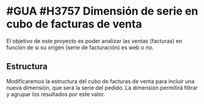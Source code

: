 # #GUA #H3757 Dimensión de serie en cubo de facturas de venta

El objetivo de este proyecto es poder analizar las ventas (facturas) en función de si su origen (serie de facturación) es web o no.

## Estructura
Modificaremos la estructura del cubo de facturas de venta para incluir una nueva dimensión, que será la serie del pedido.
La dimensión permitirá filtrar y agrupar los resultados por este valor.